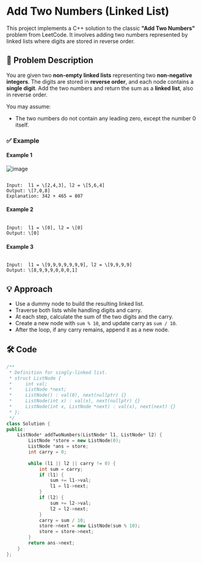 # Add Two Numbers (Linked List)

This project implements a C++ solution to the classic **"Add Two Numbers"** problem from LeetCode. It involves adding two numbers represented by linked lists where digits are stored in reverse order.

## 🧩 Problem Description

You are given two **non-empty linked lists** representing two **non-negative integers**. The digits are stored in **reverse order**, and each node contains a **single digit**. Add the two numbers and return the sum as a **linked list**, also in reverse order.

You may assume:
- The two numbers do not contain any leading zero, except the number 0 itself.

### ✅ Example

#### Example 1
![image](https://github.com/user-attachments/assets/a5f9d209-58cf-431b-bd48-0a5854fbce36)

```

Input:  l1 = \[2,4,3], l2 = \[5,6,4]
Output: \[7,0,8]
Explanation: 342 + 465 = 807

```

#### Example 2
```

Input:  l1 = \[0], l2 = \[0]
Output: \[0]

```

#### Example 3
```

Input:  l1 = \[9,9,9,9,9,9,9], l2 = \[9,9,9,9]
Output: \[8,9,9,9,0,0,0,1]

````

## 💡 Approach

- Use a dummy node to build the resulting linked list.
- Traverse both lists while handling digits and carry.
- At each step, calculate the sum of the two digits and the carry.
- Create a new node with `sum % 10`, and update carry as `sum / 10`.
- After the loop, if any carry remains, append it as a new node.

## 🛠️ Code

```cpp
/**
 * Definition for singly-linked list.
 * struct ListNode {
 *     int val;
 *     ListNode *next;
 *     ListNode() : val(0), next(nullptr) {}
 *     ListNode(int x) : val(x), next(nullptr) {}
 *     ListNode(int x, ListNode *next) : val(x), next(next) {}
 * };
 */
class Solution {
public:
    ListNode* addTwoNumbers(ListNode* l1, ListNode* l2) {
        ListNode *store = new ListNode(0);
        ListNode *ans = store;
        int carry = 0;
        
        while (l1 || l2 || carry != 0) {
            int sum = carry;
            if (l1) {
                sum += l1->val;
                l1 = l1->next;
            }
            if (l2) {
                sum += l2->val;
                l2 = l2->next;
            }
            carry = sum / 10;
            store->next = new ListNode(sum % 10);
            store = store->next;
        }
        return ans->next;
    }
};
````

